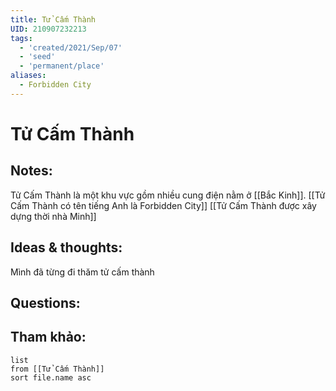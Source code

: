 ```yaml
---
title: Tử Cấm Thành
UID: 210907232213
tags:
  - 'created/2021/Sep/07'
  - 'seed'
  - 'permanent/place'
aliases:
  - Forbidden City
---
```

# Tử Cấm Thành

## Notes:
Tử Cấm Thành là một khu vực gồm nhiều cung điện nằm ở [[Bắc Kinh]].
[[Tử Cấm Thành có tên tiếng Anh là Forbidden City]]
[[Tử Cấm Thành được xây dựng thời nhà Minh]]

## Ideas & thoughts:
Mình đã từng đi thăm tử cấm thành

## Questions:


## Tham khảo:
```dataview
list
from [[Tử Cấm Thành]]
sort file.name asc
```